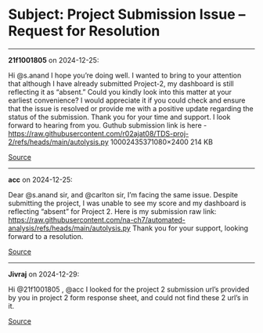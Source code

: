 # Subject: Project Submission Issue – Request for Resolution


---

**21f1001805** on 2024-12-25:

Hi @s.anand
I hope you’re doing well.
I wanted to bring to your attention that although I have already submitted Project-2, my dashboard is still reflecting it as “absent.” Could you kindly look into this matter at your earliest convenience?
I would appreciate it if you could check and ensure that the issue is resolved or provide me with a positive update regarding the status of the submission.
Thank you for your time and support. I look forward to hearing from you.
Guthub submission link is here - https://raw.githubusercontent.com/r02ajat08/TDS-proj-2/refs/heads/main/autolysis.py
10002435371080×2400 214 KB

[Source](https://discourse.onlinedegree.iitm.ac.in/t/subject-project-submission-issue-request-for-resolution/160427/1)

---

**acc** on 2024-12-25:

Dear @s.anand sir,
and @carlton sir,
I’m facing the same issue. Despite submitting the project, I was unable to see my score and my dashboard is reflecting “absent” for Project 2.
Here is my submission raw link:
https://raw.githubusercontent.com/na-ch7/automated-analysis/refs/heads/main/autolysis.py
Thank you for your support, looking forward to a resolution.

[Source](https://discourse.onlinedegree.iitm.ac.in/t/subject-project-submission-issue-request-for-resolution/160427/3)

---

**Jivraj** on 2024-12-29:

Hi @21f1001805 , @acc
I looked for the project 2 submission url’s provided by you in project 2 form response sheet, and could not find these 2 url’s in it.

[Source](https://discourse.onlinedegree.iitm.ac.in/t/subject-project-submission-issue-request-for-resolution/160427/4)